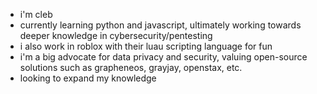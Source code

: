 - i'm cleb
- currently learning python and javascript, ultimately working towards deeper knowledge in cybersecurity/pentesting
- i also work in roblox with their luau scripting language for fun
- i'm a big advocate for data privacy and security, valuing open-source solutions such as grapheneos, grayjay, openstax, etc.
- looking to expand my knowledge

<!---
i-cleb/i-cleb is a ✨ special ✨ repository because its `README.md` (this file) appears on your GitHub profile.
You can click the Preview link to take a look at your changes.
--->

